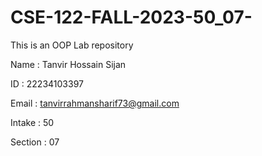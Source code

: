 # CSE-122-FALL-2023-50_07-
This is an OOP Lab repository

Name : Tanvir Hossain Sijan 

ID : 22234103397

Email : tanvirrahmansharif73@gmail.com

Intake : 50

Section : 07
